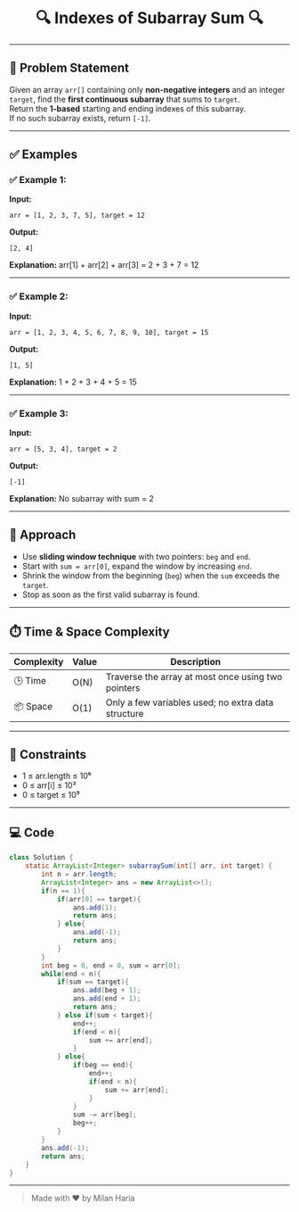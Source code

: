 <h1 align="center">🔍 Indexes of Subarray Sum 🔍</h1>

---

## 📝 Problem Statement

Given an array `arr[]` containing only **non-negative integers** and an integer `target`, find the **first continuous subarray** that sums to `target`.  
Return the **1-based** starting and ending indexes of this subarray.  
If no such subarray exists, return `[-1]`.

---

## ✅ Examples

### ✅ Example 1:

**Input:**  

```
arr = [1, 2, 3, 7, 5], target = 12
```  

**Output:**  

```
[2, 4]
```  

**Explanation:**  arr[1] + arr[2] + arr[3] = 2 + 3 + 7 = 12

---

### ✅ Example 2:
**Input:**  

```
arr = [1, 2, 3, 4, 5, 6, 7, 8, 9, 10], target = 15
```  

**Output:**  

```
[1, 5]
```  

**Explanation:**  1 + 2 + 3 + 4 + 5 = 15

---

### ✅ Example 3:

**Input:**  

```
arr = [5, 3, 4], target = 2
```  

**Output:**  

```
[-1]
```  

**Explanation:**   No subarray with sum = 2

---

## 🧠 Approach

- Use **sliding window technique** with two pointers: `beg` and `end`.
- Start with `sum = arr[0]`, expand the window by increasing `end`.
- Shrink the window from the beginning (`beg`) when the `sum` exceeds the `target`.
- Stop as soon as the first valid subarray is found.

---

## ⏱️ Time & Space Complexity

| Complexity       | Value   | Description                                      |
|------------------|---------|--------------------------------------------------|
| 🕒 Time          | O(N)   | Traverse the array at most once using two pointers |
| 📦 Space         | O(1)   | Only a few variables used; no extra data structure |

---

## 🎯 Constraints

- 1 ≤ arr.length ≤ 10⁶  
- 0 ≤ arr[i] ≤ 10³  
- 0 ≤ target ≤ 10⁹

---

## 💻 Code

```java
class Solution {
    static ArrayList<Integer> subarraySum(int[] arr, int target) {
        int n = arr.length;
        ArrayList<Integer> ans = new ArrayList<>();
        if(n == 1){
            if(arr[0] == target){
                ans.add(1);
                return ans;
            } else{
                ans.add(-1);
                return ans;
            }
        }
        int beg = 0, end = 0, sum = arr[0];
        while(end < n){
            if(sum == target){
                ans.add(beg + 1);
                ans.add(end + 1);
                return ans;
            } else if(sum < target){
                end++;
                if(end < n){
                    sum += arr[end];
                }
            } else{
                if(beg == end){
                    end++;
                    if(end < n){
                        sum += arr[end];
                    }
                }
                sum -= arr[beg];
                beg++;
            }
        }
        ans.add(-1);
        return ans;
    }
}
```

---

> Made with ❤️ by Milan Haria

